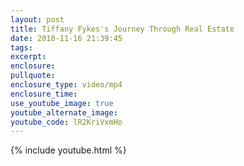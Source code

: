 ```yaml
---
layout: post
title: Tiffany Fykes's Journey Through Real Estate
date: 2018-11-16 21:39:45
tags:
excerpt:
enclosure:
pullquote:
enclosure_type: video/mp4
enclosure_time:
use_youtube_image: true
youtube_alternate_image:
youtube_code: lR2KriVxmHo
---
```


{% include youtube.html %}

&nbsp;